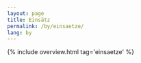 ```yaml
---
layout: page
title: Einsätz
permalink: /by/einsaetze/
lang: by
---
```


{% include overview.html tag='einsaetze' %}
